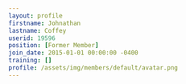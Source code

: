 ```yaml
---
layout: profile
firstname: Johnathan
lastname: Coffey
userid: 19596
position: [Former Member]
join_date: 2015-01-01 00:00:00 -0400
training: []
profile: /assets/img/members/default/avatar.png
---
```

